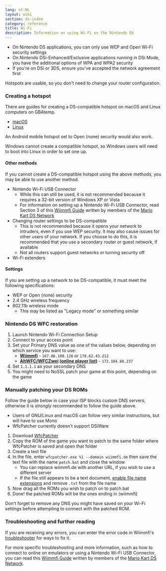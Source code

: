 ```yaml
---
lang: nl-NL
layout: wiki
section: ds-index
category: reference
title: Wi-Fi
description: Information on using Wi-Fi on the Nintendo DS
---
```


- On Nintendo DS applications, you can only use WEP and Open Wi-Fi security settings
- On Nintendo DSi-Enhanced/Exclusive applications running in DSi Mode, you have the additional options of WPA and WPA2 security
- If you're on DSi or 3DS, ensure you've accepted the network agreement first

Hotspots are usable, so you don't need to change your router configuration.

### Creating a hotspot
There are guides for creating a DS-compatible hotspot on macOS and Linux computers on GBAtemp.
- [macOS](https://gbatemp.net/threads/571658)
- [Linux](https://gbatemp.net/threads/543283)

An Android mobile hotspot set to Open (none) security would also work.

Windows cannot create a compatible hotspot, so Windows users will need to boot into Linux in order to set one up.
#### Other methods
If you cannot create a DS-compatible hotspot using the above methods, you may be able to use another method.
- Nintendo Wi-Fi USB Connector
    - While this can still be used, it is not recommended because it requires a 32-bit version of Windows XP or Vista
    - For information on setting up a Nintendo Wi-Fi USB Connector, read Section 3 of this [Wiimmfi Guide](https://docs.google.com/document/d/1f3PChwQig40UaiPXlh-Gi5CggGiBPzyrpiecLZlT8ZE/edit?usp=sharing) written by members of the [Mario Kart DS Network](https://discord.gg/pa9bea6)
- Changing router settings to be DS-compatible
    - This is not recommended because it opens your network to intruders, even if you use WEP security. It may also cause issues for other users of your network. If you choose to do this, it is recommended that you use a secondary router or guest network, if available
    - Not all routers support guest networks or turning security off
- Wi-Fi extenders

#### Settings
If you are setting up a network to be DS-compatible, it must meet the following specifications:
- WEP or Open (none) security
- 2.4 GHz wireless frequency
- 802.11b wireless mode
    - This may be listed as "Legacy mode" or something similar

### Nintendo DS WFC restoration
1. Launch Nintendo Wi-Fi Connection Setup
1. Connect to your access point
1. Set your Primary DNS value as one of the values below, depending on which service you want to use:
    - **[Wiimmfi](https://wiimmfi.de)** - `167.86.108.126` or `178.62.43.212`
    - **[AltWFC/WFCZwei](https://save-nintendo-wifi.com/) ([online player list](http://zwei.moe:9001))** - `172.104.88.237`
1. Set `1.1.1.1` as your secondary DNS
1. You might need to NoSSL patch your game at this point, depending on the game

### Manually patching your DS ROMs
Follow the guide below in case your ISP blocks custom DNS servers, otherwise it is *strongly* recommended to follow the guide above.

- Users of GNU/Linux and macOS can follow very similar instructions, but will have to use Mono
- WfcPatcher currently doesn't support DSiWare

1. Download [WfcPatcher](https://github.com/AdmiralCurtiss/WfcPatcher/releases)
1. Copy the ROM of the game you want to patch to the same folder where WfcPatcher is saved and open that folder
1. Create a text file
1. In the file, enter `wfcpatcher.exe %1 --domain wiimmfi.de` then save the text file with the name `patch.bat` and close the window
    - You can replace wiimmfi.de with another URL, if you wish to use a different server
    - If the file still appears to be a text document, [enable file name extensions](https://dsi.cfw.guide/file-extensions-%28windows%29) and remove `.txt` from the file name
1. Now drag all the ROMs you wish to patch on to patch.bat
1. Done! the patched ROMs will be the ones ending in (wiimmfi)

Don't forget to remove any DNS you might have saved on your Wi-Fi settings before attempting to connect with the patched ROM.

### Troubleshooting and further reading
If you are receiving any errors, you can enter the error code in Wiimmfi's [troubleshooter](https://wiimmfi.de/error) for ways to fix it.

For more specific troubleshooting and more information, such as how to connect to online on emulators or using a Nintendo Wi-Fi USB Connector, you can read this [Wiimmfi Guide](https://docs.google.com/document/d/1f3PChwQig40UaiPXlh-Gi5CggGiBPzyrpiecLZlT8ZE/edit?usp=sharing) written by members of the [Mario Kart DS Network](https://discord.gg/pa9bea6).
